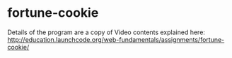 # fortune-cookie

Details of the program are a copy of Video contents explained here: 
http://education.launchcode.org/web-fundamentals/assignments/fortune-cookie/
